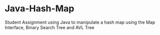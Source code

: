 # Java-Hash-Map
Student Assignment using Java to manipulate a hash map using the Map Interface, Binary Search Tree and AVL Tree

